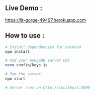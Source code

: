 ## Live Demo :
https://lit-gorge-49497.herokuapp.com

## How to use : 

```bash
# Install dependencies for backend
npm install

# Add your mongoDB server URI
nano config/keys.js

# Run the server
npm start

# Server runs on http://localhost:5000
```
